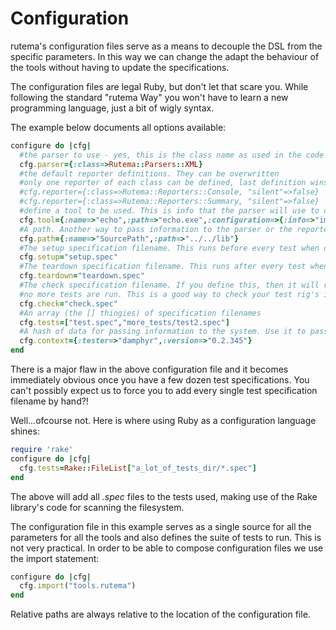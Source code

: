 # Configuration

rutema's configuration files serve as a means to decouple the DSL from the specific parameters. In this way we can change the adapt the behaviour of the tools without having to update the specifications.

The configuration files are legal Ruby, but don't let that scare you. While following the standard "rutema Way" you won't have to learn a new programming language, just a bit of wigly syntax.

The example below documents all options available:

```ruby
configure do |cfg|
  #the parser to use - yes, this is the class name as used in the code
  cfg.parser={:class=>Rutema::Parsers::XML}
  #the default reporter definitions. They can be overwritten
  #only one reporter of each class can be defined, last definition wins
  #cfg.reporter={:class=>Rutema::Reporters::Console, "silent"=>false}
  #cfg.reporter={:class=>Rutema::Reporters::Summary, "silent"=>false}
  #define a tool to be used. This is info that the parser will use to create commands.
  cfg.tool={:name=>"echo",:path=>"echo.exe",:configuration=>{:info=>"important"}}
  #A path. Another way to pass information to the parser or the reporters. 
  cfg.path={:name=>"SourcePath",:path=>"../../lib"}
  #The setup specification filename. This runs before every test when defined
  cfg.setup="setup.spec"
  #The teardown specification filename. This runs after every test when defined
  cfg.teardown="teardown.spec"
  #The check specification filename. If you define this, then it will run first of all and if it fails
  #no more tests are run. This is a good way to check your test rig's integrity
  cfg.check="check.spec"
  #An array (the [] thingies) of specification filenames
  cfg.tests=["test.spec","more_tests/test2.spec"]
  #A hash of data for passing information to the system. Use it to pass data to your reporters
  cfg.context={:tester=>"damphyr",:version=>"0.2.345"}
end
```

There is a major flaw in the above configuration file and it becomes immediately obvious once you have a few dozen test specifications. You can't possibly expect us to force you to add every single test specification filename by hand?!
            
Well...ofcourse not. Here is where using Ruby as a configuration language shines:
```ruby
require 'rake'
configure do |cfg|
  cfg.tests=Rake::FileList["a_lot_of_tests_dir/*.spec"]
end
```
The above will add all *.spec* files to the tests used, making use of the Rake library's code for scanning the filesystem.

The configuration file in this example serves as a single source for all the parameters for all the tools and also defines the suite of tests to run. This is not very practical. In order to be able to compose configuration files we use the import statement:

```ruby
configure do |cfg|
  cfg.import("tools.rutema")
end
```

Relative paths are always relative to the location of the configuration file.